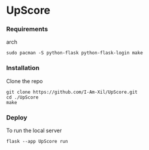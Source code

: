 # UpScore

### Requirements

arch

```
sudo pacman -S python-flask python-flask-login make
```


### Installation

Clone the repo

```
git clone https://github.com/I-Am-Xil/UpScore.git
cd ./UpScore
make
```


### Deploy


To run the local server

```
flask --app UpScore run
```

